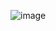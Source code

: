 ![image](https://github.com/Dhritss/Carpoolingsystem/assets/73604838/f57ee20e-b4de-4367-a26d-c00d005abfc7)
